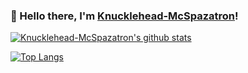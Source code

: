 ### 👋 Hello there, I'm [Knucklehead-McSpazatron](https://knucklehead-mcspazatron.github.io/)!
[![Knucklehead-McSpazatron's github stats](https://github-readme-stats.vercel.app/api?username=Knucklehead-McSpazatron&show_icons=true&theme=radical)](https://github.com/anuraghazra/github-readme-stats)

[![Top Langs](https://github-readme-stats.vercel.app/api/top-langs/?username=Knucklehead-McSpazatron&layout=compact&theme=radical)](https://github.com/anuraghazra/github-readme-stats)
<!--
**Knucklehead-McSpazatron/Knucklehead-McSpazatron** is a ✨ _special_ ✨ repository because its `README.md` (this file) appears on your GitHub profile.
